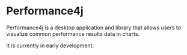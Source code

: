 # Performance4j

Performance4j is a desktop application and library that allows users to visualize common performance results data
in charts.

It is currently in early development.
